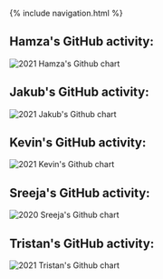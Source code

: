 {% include navigation.html %}

## Hamza's GitHub activity:
<img src="http://ghchart.rshah.org/hamzahakak" alt="2021 Hamza's Github chart" />

## Jakub's GitHub activity:
<img src="http://ghchart.rshah.org/JakubPonulak" alt="2021 Jakub's Github chart" />

## Kevin's GitHub activity:
<img src="http://ghchart.rshah.org/Kevinc023032" alt="2021 Kevin's Github chart" />

## Sreeja's GitHub activity:
<img src="http://ghchart.rshah.org/SreejaVad" alt="2020 Sreeja's Github chart" />

## Tristan's GitHub activity:
<img src="http://ghchart.rshah.org/TristanCopley" alt="2021 Tristan's Github chart" />
